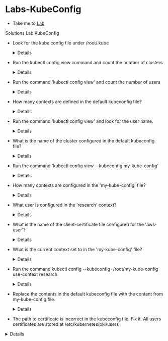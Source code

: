 # Labs-KubeConfig
  - Take me to [Lab](https://kodekloud.com/courses/certified-kubernetes-security-specialist-cks/lectures/31704340 )

Solutions Lab KubeConfig


- Look for the kube config file under /root/.kube

  <details>
  ```
  $ ls -l /root/.kube
  ```
  </details>

- Run the kubectl config view command and count the number of clusters

  <details>
  ```
  $ kubectl config view
  ```
  </details>

- Run the command 'kubectl config view' and count the number of users

  <details>
  ```
  $ kubectl config view
  ```
  </details>

- How many contexts are defined in the default kubeconfig file?

  <details>
  ```
  $ kubectl config view
  ```
  </details>

- Run the command 'kubectl config view' and look for the user name.

  <details>
  ```
  $ kubectl config view
  ```
  </details>

- What is the name of the cluster configured in the default kubeconfig file?

  <details>
  ```
  $ kubectl config view
  ```
  </details>

- Run the command 'kubectl config view --kubeconfig my-kube-config'

  <details>
  ```
  $ kubectl config view --kubeconfig my-kube-config
  ```
  </details>

- How many contexts are configured in the 'my-kube-config' file?

  <details>
  ```
  $ kubectl config view --kubeconfig my-kube-config
  ```
  </details>

- What user is configured in the 'research' context?

  <details>
  ```
  $ kubectl config view --kubeconfig my-kube-config
  ```
  </details>

- What is the name of the client-certificate file configured for the 'aws-user'?

  <details>
  ```
  $ kubectl config view --kubeconfig my-kube-config
  ```
  </details>

- What is the current context set to in the 'my-kube-config' file?

  <details>
  ```
  $ kubectl config view --kubeconfig my-kube-config
  ```
  </details>

- Run the command kubectl config --kubeconfig=/root/my-kube-config use-context research

  <details>
  ```
  $ kubectl config --kubeconfig=/root/my-kube-config use-context research
  ```
  </details>

- Replace the contents in the default kubeconfig file with the content from my-kube-config file.

  <details>
  ```
  $ mv .kube/config .kube/config.bak
  $ cp /root/my-kube-config .kube/config
  ```
  </details>

- The path to certificate is incorrect in the kubeconfig file. Fix it. All users certificates are stored at /etc/kubernetes/pki/users

 <details>
  $ kubectl get pods
  master $ ls
  dev-user.crt  dev-user.csr  dev-user.key
  master $ vi /root/.kube/config
  master $ grep dev-user.crt /root/.kube/config
    client-certificate: /etc/kubernetes/pki/users/dev-user/dev-user.crt
  master $ pwd
  /etc/kubernetes/pki/users/dev-user
  master $ kubectl get pods
  No resources found in default namespace.
 </details>

